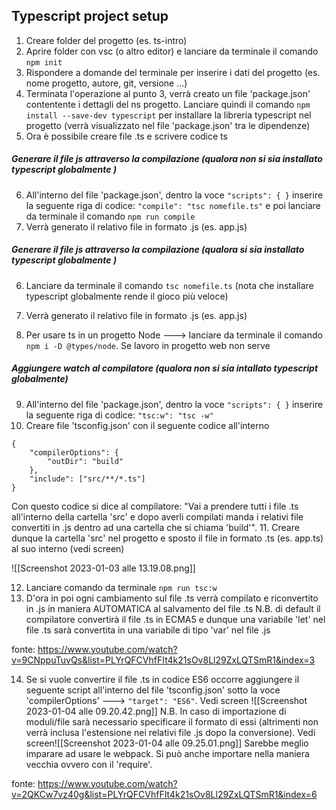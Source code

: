 ## Typescript project setup

1. Creare folder del progetto (es. ts-intro)
2. Aprire folder con vsc (o altro editor) e lanciare da terminale il comando  `npm init`
3. Rispondere a domande del terminale per inserire i dati del progetto (es. nome progetto, autore, git, versione ...)
4. Terminata l'operazione al punto 3, verrà creato un file 'package.json' contentente i dettagli del ns progetto. Lanciare quindi il comando `npm install --save-dev typescript` per installare la libreria typescript nel progetto (verrà visualizzato nel file 'package.json' tra le dipendenze) 
5. Ora è possibile creare file .ts e scrivere codice ts

##### Generare il file js attraverso la compilazione (qualora non si sia installato typescript globalmente )
6. All'interno del file 'package.json', dentro la voce `"scripts": { }` inserire la seguente riga di codice: `"compile": "tsc nomefile.ts"` e poi lanciare da terminale il comando `npm run compile`
7. Verrà generato il relativo file in formato .js (es. app.js)

##### Generare il file js attraverso la compilazione (qualora si sia installato typescript globalmente )
6. Lanciare da terminale il comando `tsc nomefile.ts` (nota che installare typescript globalmente rende il gioco più veloce)
7. Verrà generato il relativo file in formato .js (es. app.js)


8. Per usare ts in un progetto Node  ---> lanciare da terminale il comando `npm i -D @types/node`. Se lavoro in progetto web non serve

##### Aggiungere watch al compilatore (qualora non si sia intallato typescript globalmente)
9. All'interno del file 'package.json', dentro la voce `"scripts": { }` inserire la seguente riga di codice: `"tsc:w": "tsc -w"` 
10. Creare file 'tsconfig.json' con il seguente codice all'interno
```
{
	"compilerOptions": {
		"outDir": "build"
	},
	"include": ["src/**/*.ts"]
}
```
Con questo codice si dice al compilatore: "Vai a prendere tutti i file .ts all'interno della cartella 'src' e dopo averli compilati manda i relativi file convertiti in .js dentro ad una cartella che si chiama 'build'".
11. Creare dunque la cartella 'src' nel progetto e sposto il file in formato .ts (es. app.ts) al suo interno   (vedi screen)

![[Screenshot 2023-01-03 alle 13.19.08.png]]

12. Lanciare comando da terminale `npm run tsc:w`
13. D'ora in poi ogni cambiamento sul file .ts verrà compilato e riconvertito in .js in maniera AUTOMATICA al salvamento del file .ts
	N.B. di default il compilatore convertirà il file .ts in ECMA5 e dunque una variabile 'let' nel file .ts sarà convertita in una variabile di tipo 'var' nel file .js


fonte: https://www.youtube.com/watch?v=9CNppuTuvQs&list=PLYrQFCVhfFIt4k21sOv8Ll29ZxLQTSmR1&index=3


14. Se si vuole convertire il file .ts in codice ES6 occorre aggiungere il seguente script all'interno del file 'tsconfig.json' sotto la voce 'compilerOptions' ---> `"target": "ES6"`. Vedi screen
![[Screenshot 2023-01-04 alle 09.20.42.png]]
		N.B. In caso di importazione di moduli/file sarà necessario specificare il formato di essi (altrimenti non verrà inclusa l'estensione nei relativi file .js dopo la conversione). Vedi screen![[Screenshot 2023-01-04 alle 09.25.01.png]]
		Sarebbe meglio imparare ad usare le webpack.
		Si può anche importare nella maniera vecchia ovvero con il 'require'.

fonte: https://www.youtube.com/watch?v=2QKCw7vz40g&list=PLYrQFCVhfFIt4k21sOv8Ll29ZxLQTSmR1&index=6


